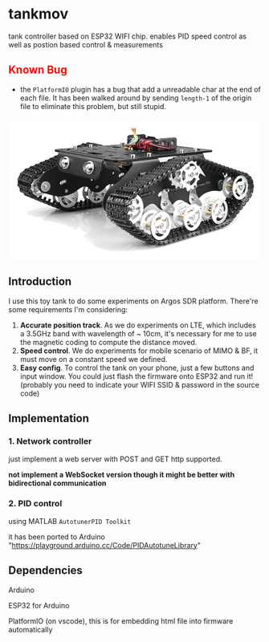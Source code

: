 # tankmov
tank controller based on ESP32 WIFI chip. enables PID speed control as well as postion based control &amp; measurements

## <div style="color:red;">Known Bug</div>

- the `PlatformIO` plugin has a bug that add a unreadable char at the end of each file. It has been walked around by sending `length-1` of the origin file to eliminate this problem, but still stupid.

![](imgs/tank.jpg)

## Introduction

I use this toy tank to do some experiments on Argos SDR platform. There're some requirements I'm considering:

1. **Accurate position track**. As we do experiments on LTE, which includes a 3.5GHz band with wavelength of ~ 10cm, it's necessary for me to use the magnetic coding to compute the distance moved. 
2. **Speed control**. We do experiments for mobile scenario of MIMO & BF, it must move on a constant speed we defined.
3. **Easy config**. To control the tank on your phone, just a few buttons and input window. You could just flash the firmware onto ESP32 and run it! (probably you need to indicate your WIFI SSID & password in the source code)

## Implementation

### 1. Network controller

just implement a web server with POST and GET http supported.

**not implement a WebSocket version though it might be better with bidirectional communication**

### 2. PID control

using MATLAB ` AutotunerPID Toolkit `

it has been ported to Arduino "https://playground.arduino.cc/Code/PIDAutotuneLibrary"

## Dependencies

Arduino

ESP32 for Arduino

PlatformIO (on vscode), this is for embedding html file into firmware automatically

